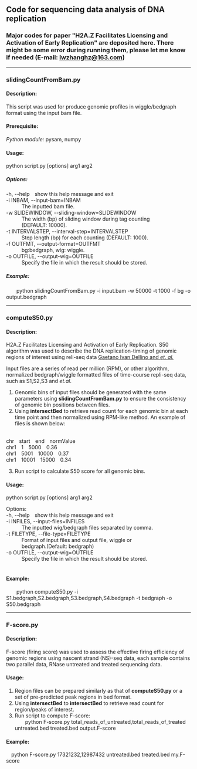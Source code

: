 ## Code for sequencing data analysis of DNA replication

### Major codes for paper "H2A.Z Facilitates Licensing and Activation of Early Replication" are deposited here. There might be some error during running them, please let me know if needed (E-mail: lwzhanghz@163.com)

---
### slidingCountFromBam.py
#### Description:
This script was used for produce genomic profiles in wiggle/bedgraph format using the input bam file.
#### Prerequisite:
*Python module:* pysam, numpy
#### Usage:
python script.py [options] arg1 arg2

##### Options:
  -h, --help&emsp;show this help message and exit</br>
  -i INBAM, --input-bam=INBAM</br>
  &emsp;&emsp;&emsp;The inputted bam file.</br>
  -w SLIDEWINDOW, --sliding-window=SLIDEWINDOW</br>
&emsp;&emsp;&emsp;The width (bp) of sliding window during tag counting</br>
&emsp;&emsp;&emsp;(DEFAULT: 10000).</br>
  -t INTERVALSTEP, --interval-step=INTERVALSTEP</br>
&emsp;&emsp;&emsp;Step length (bp) for each counting (DEFAULT: 1000).</br>
  -f OUTFMT, --output-format=OUTFMT</br>
&emsp;&emsp;&emsp;bg:bedgraph, wig: wiggle.</br>
  -o OUTFILE, --output-wig=OUTFILE</br>
&emsp;&emsp;&emsp;Specify the file in which the result should be stored.</br>
##### Example:</br>
&emsp;&emsp;python slidingCountFromBam.py -i input.bam -w 50000 -t 1000 -f bg -o output.bedgraph</br>

---
### computeS50.py</br>
#### Description:</br>
H2A.Z Facilitates Licensing and Activation of Early Replication. S50 algorithm was used to describe the DNA replication-timing of genomic regions of interest using reli-seq data [Gaetano Ivan Dellino and *et. al.*](https://www.ncbi.nlm.nih.gov/pmc/articles/PMC3530669/)

Input files are a series of read per million (RPM), or other algorithm, normalized bedgraph/wiggle formatted files of time-course repli-seq data, such as S1,S2,S3 and *et.al*.</br>
1. Genomic bins of input files should be generated with the same parameters using **slidingCountFromBam.py** to ensure the consistency of genomic bin positions between files.</br>
2. Using **intersectBed** to retrieve read count for each genomic bin at each time point and then normalized using RPM-like method. An example of files is shown below:</br>

</br>chr&emsp;start&emsp;end&emsp;normValue<br/>
chr1&emsp;1&emsp;5000&emsp;0.36<br/>
chr1&emsp;5001&emsp;10000&emsp;0.37<br/>
chr1&emsp;10001&emsp;15000&emsp;0.34<br/>

3. Run script to calculate S50 score for all genomic bins.</br>

#### Usage:
python script.py [options] arg1 arg2

Options:</br>
  -h, --help&emsp;show this help message and exit</br>
  -i INFILES, --input-files=INFILES</br>
&emsp;&emsp;&emsp;The inputted wig/bedgraph files separated by comma.</br>
  -t FILETYPE, --file-type=FILETYPE</br>
&emsp;&emsp;&emsp;Format of input files and output file, wiggle or</br>
&emsp;&emsp;&emsp;bedgraph.(Default: bedgraph)</br>
  -o OUTFILE, --output-wig=OUTFILE</br>
&emsp;&emsp;&emsp;Specify the file in which the result should be stored.</br></br>

#### Example:
&emsp;&emsp;python computeS50.py -i S1.bedgraph,S2.bedgraph,S3.bedgraph,S4.bedgraph -t bedgraph -o S50.bedgraph

---
### F-score.py
#### Description:
F-score (firing score) was used to assess the effective firing efficiency of genomic regions using nascent strand (NS)-seq data, each sample contains two parallel data, RNase untreated and treated sequencing data.

#### Usage:
1. Region files can be prepared similarly as that of **computeS50.py** or a set of pre-predicted peak regions in bed format.</br>
2. Using **intersectBed** to **intersectBed** to retrieve read count for region/peaks of interest.</br>
3. Run script to compute F-score:</br>
&emsp;&emsp;python F-score.py total_reads_of_untreated,total_reads_of_treated untreated.bed treated.bed output.F-score</br>
   
#### Example:
&emsp;python F-score.py 17321232,12987432 untreated.bed treated.bed my.F-score
   
